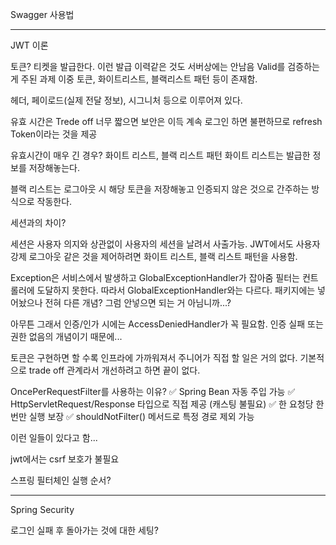 Swagger
사용법

---

JWT
이론

토큰? 티켓을 발급한다.
이런 발급 이력같은 것도 서버상에는 안남음
Valid를 검증하는 게 주된 과제
이중 토큰, 화이트리스트, 블랙리스트 패턴 등이 존재함.

헤더, 페이로드(실제 전달 정보), 시그니처 등으로 이루어져 있다.

유효 시간은 Trede off
너무 짧으면 보안은 이득
계속 로그인 하면 불편하므로 refresh Token이라는 것을 제공

유효시간이 매우 긴 경우?
화이트 리스트, 블랙 리스트 패턴
화이트 리스트는 발급한 정보를 저장해놓는다.

블랙 리스트는 로그아웃 시 해당 토큰을 저장해놓고 인증되지 않은 것으로 간주하는 방식으로 작동한다.


세션과의 차이?

세션은 사용자 의지와 상관없이 사용자의 세션을 날려서 사출가능.
JWT에서도 사용자 강제 로그아웃 같은 것을 제어하려면 화이트 리스트, 블랙 리스트 패턴을 사용함.


Exception은 서비스에서 발생하고 GlobalExceptionHandler가 잡아줌
필터는 컨트롤러에 도달하지 못한다.
따라서 GlobalExceptionHandler와는 다르다. 패키지에는 넣어놨으나 전혀 다른 개념? 그럼 안넣으면 되는 거 아님니까...?


아무튼 그래서 인증/인가 시에는 AccessDeniedHandler가 꼭 필요함.
인증 실패 또는 권한 없음의 개념이기 때문에...


토큰은 구현하면 할 수록 인프라에 가까워져서 주니어가 직접 할 일은 거의 없다.
기본적으로 trade off 관계라서 개선하려고 하면 끝이 없다.

OncePerRequestFilter를 사용하는 이유?
✅ Spring Bean 자동 주입 가능
✅ HttpServletRequest/Response 타입으로 직접 제공 (캐스팅 불필요)
✅ 한 요청당 한 번만 실행 보장
✅ shouldNotFilter() 메서드로 특정 경로 제외 가능

이런 일들이 있다고 함...

jwt에서는 csrf 보호가 불필요

스프링 필터체인 실행 순서?


---
Spring Security


로그인 실패 후 돌아가는 것에 대한 세팅?